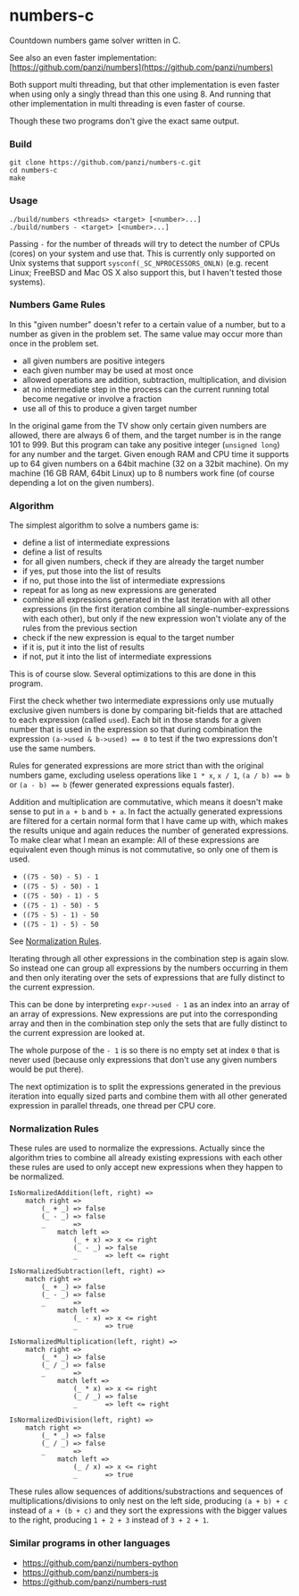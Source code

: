 numbers-c
=========

Countdown numbers game solver written in C.

See also an even faster implementation:
[https://github.com/panzi/numbers](https://github.com/panzi/numbers)

Both support multi threading, but that other implementation is even
faster when using only a singly thread than this one using 8. And
running that other implementation in multi threading is even faster
of course.

Though these two programs don't give the exact same output.

### Build

```
git clone https://github.com/panzi/numbers-c.git
cd numbers-c
make
```

### Usage

```
./build/numbers <threads> <target> [<number>...]
./build/numbers - <target> [<number>...]
```

Passing `-` for the number of threads will try to detect the number of CPUs
(cores) on your system and use that. This is currently only supported on
Unix systems that support `sysconf(_SC_NPROCESSORS_ONLN)` (e.g. recent Linux;
FreeBSD and Mac OS X also support this, but I haven't tested those systems).

### Numbers Game Rules

In this "given number" doesn't refer to a certain value of a number, but to
a number as given in the problem set. The same value may occur more than once
in the problem set.

 * all given numbers are positive integers
 * each given number may be used at most once
 * allowed operations are addition, subtraction, multiplication, and division
 * at no intermediate step in the process can the current running total become
   negative or involve a fraction
 * use all of this to produce a given target number

In the original game from the TV show only certain given numbers are allowed,
there are always 6 of them, and the target number is in the range 101 to 999.
But this program can take any positive integer (`unsigned long`) for any number
and the target. Given enough RAM and CPU time it supports up to 64 given numbers
on a 64bit machine (32 on a 32bit machine). On my machine (16 GB RAM, 64bit
Linux) up to 8 numbers work fine (of course depending a lot on the given
numbers).

### Algorithm

The simplest algorithm to solve a numbers game is:

 * define a list of intermediate expressions
 * define a list of results
 * for all given numbers, check if they are already the target number
  * if yes, put those into the list of results
  * if no, put those into the list of intermediate expressions
 * repeat for as long as new expressions are generated
  * combine all expressions generated in the last iteration with all other
    expressions (in the first iteration combine all single-number-expressions
    with each other), but only if the new expression won't violate any of the
    rules from the previous section
  * check if the new expression is equal to the target number
   * if it is, put it into the list of results
   * if not, put it into the list of intermediate expressions

This is of course slow. Several optimizations to this are done in this program.

First the check whether two intermediate expressions only use mutually exclusive
given numbers is done by comparing bit-fields that are attached to each
expression (called `used`). Each bit in those stands for a given number that is
used in the expression so that during combination the expression
`(a->used & b->used) == 0` to test if the two expressions don't use the same
numbers.

Rules for generated expressions are more strict than with the original numbers
game, excluding useless operations like `1 * x`, `x / 1`, `(a / b) == b` or
`(a - b) == b` (fewer generated expressions equals faster).

Addition and multiplication are commutative, which means it doesn't make sense
to put in `a + b` and `b + a`. In fact the actually generated expressions are
filtered for a certain normal form that I have came up with, which makes the
results unique and again reduces the number of generated expressions. To make
clear what I mean an example: All of these expressions are equivalent even
though minus is not commutative, so only one of them is used.

 * `((75 - 50) - 5) - 1`
 * `((75 - 5) - 50) - 1`
 * `((75 - 50) - 1) - 5`
 * `((75 - 1) - 50) - 5`
 * `((75 - 5) - 1) - 50`
 * `((75 - 1) - 5) - 50`

See [Normalization Rules](#normalization-rules).

Iterating through all other expressions in the combination step is again slow.
So instead one can group all expressions by the numbers occurring in them and
then only iterating over the sets of expressions that are fully distinct to the
current expression.

This can be done by interpreting `expr->used - 1` as an index into an array of
an array of expressions. New expressions are put into the corresponding array
and then in the combination step only the sets that are fully distinct to
the current expression are looked at.

The whole purpose of the `- 1` is so there is no empty set at index `0` that is
never used (because only expressions that don't use any given numbers would be
put there).

The next optimization is to split the expressions generated in the previous
iteration into equally sized parts and combine them with all other generated
expression in parallel threads, one thread per CPU core.

### Normalization Rules

These rules are used to normalize the expressions. Actually since the algorithm
tries to combine all already existing expressions with each other these rules
are used to only accept new expressions when they happen to be normalized.

```
IsNormalizedAddition(left, right) =>
	match right =>
		(_ + _) => false
		(_ - _) => false
		_       =>
			match left =>
				(_ + x) => x <= right
				(_ - _) => false
				_       => left <= right

IsNormalizedSubtraction(left, right) =>
	match right =>
		(_ + _) => false
		(_ - _) => false
		_       =>
			match left =>
				(_ - x) => x <= right
				_       => true

IsNormalizedMultiplication(left, right) =>
	match right =>
		(_ * _) => false
		(_ / _) => false
		_       =>
			match left =>
				(_ * x) => x <= right
				(_ / _) => false
				_       => left <= right

IsNormalizedDivision(left, right) =>
	match right =>
		(_ * _) => false
		(_ / _) => false
		_       =>
			match left =>
				(_ / x) => x <= right
				_       => true
```

These rules allow sequences of additions/substractions and sequences of
multiplications/divisions to only nest on the left side, producing `(a + b) + c`
instead of `a + (b + c)` and they sort the expressions with the bigger values to
the right, producing `1 + 2 + 3` instead of `3 + 2 + 1`.

### Similar programs in other languages

 * https://github.com/panzi/numbers-python
 * https://github.com/panzi/numbers-js
 * https://github.com/panzi/numbers-rust
